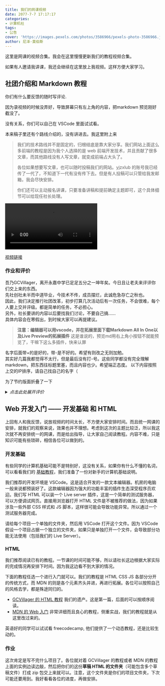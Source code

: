```yaml
---
title: 我们的网课视频
date: 2077-7-7 17:17:17
categories:
- 计算机社
tags:
- 公告
cover: 'https://images.pexels.com/photos/3586966/pexels-photo-3586966.jpeg'
author: 尼泽·莫伯斯
---
```


这里是网课的视频合集。我会在这里慢慢更新我们的教程视频合集。

如果有人邀请我讲课，我还会继续在这里放上我视频。这样方便大家学习。

## 社团介绍和 Markdown 教程

你们有什么要反馈的随时写评论.

因为录视频的时候没弄好，导致屏幕只有左上角的内容，把markdown 预览刚好截没了。

没有关系，你们可以自己在 VSCode 里面试试看。

本来稿子里还有个路线介绍的，没有讲进去。我这里附上来

>  我们的技术路线并不是固定的，归根结底是靠大家分享。我们网站上面这么多前端的教程是因为我个人选择的是 web 前端开发技术，并且贡献了很多文章，而其他路线没有人写文章，就变成前端占大头了。
> 
> 各位如果想要写文章，也可以随时投稿我们的网站。yjzxlub 的账号我已经传了一代了，不知道下一代有没有传下去。但是有人投稿可以只管给我发邮箱，我会尽快安排。
> 
> 你们还可以主动报名讲课，只要准备讲稿和提前确定主题即可，这个具体细节可以给现任社长处理。


<video controls>
  <source src="https://yjzxclub.github.io/a956e104263c/yjzx.mp4" type="video/mp4">
  <p>你的浏览器不支持 HTML5 视频。可点击链接观看</p>
</video>

[视频链接](/a956e104263c/yjzx.mp4)

### 作业和评价

吾乃GCVillager，离开永嘉中学已足足五分之一坤年矣。今日且让老夫来评评你们交上来的东西。  
先社创社未半而中道毕业，今技术不传，成员摆烂，此诚危急存亡之秋也。  
因此，我们决定推行社团改革，初步打算几次活动后有一次任务，不会很难，每个人要上交并评级。都是简单的任务，不必担心。  
另外，社长要讲的内容以后要找我们讨论，不要自己搞……  
具体内容会在寒假出，到时候大家可以再提建议。  

>**注意：编辑器可以用vscode，并在拓展里面下载Markdown All In One以及Live Preview的拓展插件**
这是谁说的，预览md用右上角小按钮不就能预览了，干嘛下这么多插件，快来认罪

名字后面带+的是好的，带-是不好的。希望有则改之无则加勉。  
其实好几篇我都觉得不太行，但是最后没有打-号。这些同学都没有完全理解markdown，把东西往标题里塞，而且内容也少。希望端正态度。
以下内容按照上交的IP排序，请自己找自己的名字（

为了节约版面折叠了一下

<details>
  <summary><i>点击此处展开评价</i></summary>

#### 夏理超 +

非常好数学教程，爱来自大连。感觉用markdown和latex挺熟练的，厉害。  
不过建议代码开头的三个点后面加上语言，这样有些网站/编辑器会按照语法渲染代码。  
这个typst我还真没了解过，不过……感觉是不是用的没md多？可能暂时不考虑吧，感谢建议（

#### 叶瑞丰

有点少，不过还行。话说为什么想食汉堡（

#### 高一十二班的某某

有点少，下次记得用真名谢谢

#### 吴臻恩

有点少，还有爱好很……嗯

#### 徐润达

有点少。还有要指出，不要全用标题，该用文本的时候没必要打6个#。看来还没有完全理解md的用途

#### 丁一德

有点少,斜体是下划线或者一个星

#### 李添睿 +

不错，擅长使用斜体和粗体（虽然正式用的时候没必要那么多），还有感谢建议

#### 邵友均 -

交个exe上来肯定不行，什么叫不兼容（不能理解啥意思）。而且这程序我输4个1你就退出了，健壮性差。

#### 李新瑜

还不错。我化学也不好，加油（

#### 潘谢纯达 -

写这么几个字上来啥意思嘛真的是

#### 王涵轩

有点少，还行

#### 施钧耀 +

不错。之前会教生活中用得上的知识，但是不可能每次都教这个。之后应该也考虑这样吧。

#### 朱辰硕

不错。不过真的有必要打这么多箭头吗

### 吴涵

有点少。还有一二三四级标题的含义是大标题、小标题、小小标题，不是第一个第二个第三个标题。

#### 马柏昕

不错。

#### 马柏腾

还行。但是一二三四级标题的含义是大标题、小标题、小小标题，不是第一个第二个第三个标题。

#### 夏文杰

别把太多不是标题的文字写在标题里。

#### 朱贤博

好偷懒啊（
还有后面那段应该不是复制的吧……？

#### 黄潇康

太少。

#### 孙文卓

少。下学期会加强管理（只要社长认真执行的话）

#### 田所浩二 -

下次用自己真名，不要把文字塞标题里，<s>不然我让先社把你服务器DDos了（划掉）</s>先社尼泽：？

先社：下次用“田浩”吧，万一我信了呢？

#### 蒋昊伦

有点少。

#### 彭劭帅

标题井号后面记得打一个空格。

#### 潘步干

少。不要把文本塞到标题里。

#### 潘裕琨

有点少。

#### 郑子谦

少

</details>

## Web 开发入门 —— 开发基础 和 HTML

上回有人和我反馈，说放视频的时间太长，不方便大家安排时间。而且统一网课的安排，就我们的观察来说，效果也并不理想。考虑到这次的主题比较泛，所以我这次就不再安排统一的网课，而是给出指导，让大家自己阅读教程。内容不难，只是知识可能有些琐碎，相信各位可以做到的。

### 开发基础

有些同学的计算机基础可能不是特别好，这没有关系，如果你有什么不懂的名词，可以看看我们的 [基础教程](/27f791926511/)，我们准备了一份对新手的计算机基础说明。

我们推荐的开发环境是 VSCode。这是适合开发的一款文本编辑器。机房的电脑一般来说都预装好了。这款编辑器因为强大的功能丰富的插件生态深受程序员欢迎。我们写 HTML 可以装一个 Live server 插件，这是一个简单的测试服务器，可以方便调试网页。直接用浏览器打开 HTML 文件是不被推荐的做法，因为如果涉及一些外部 CSS 样式和 JS 脚本，这样很可能会导致功能异常。所以通过一个测试服务器完成。

请给每个项目一个单独的文件夹，然后用 VSCode 打开这个文件。因为 VSCode 假设一个项目占据一个独立的文件夹，如果只是单独打开一个文件，会导致部分功能无法使用（包括我们的 Live Server）。

### HTML

我们推荐阅读已有的教程。一节课的时间可能不够，所以请社长这边根据大家实际的完成情况再安排下时间。因为我这边看不到大家的情况。

下面的教程任选一个进行入门就可以。我们的教程是 HTML CSS JS 各部分分开的传统方式，而 MDN 的则是各个元素齐头并进，再进行拓展。各位可以按照自己的风格去学，都是殊途同归的。

- [GCVillager 的 HTML 教程](/f4127be65662/) 我们的遗产。这是第一篇，后面的可以按顺序阅读。
- [MDN 的 Web 入门](https://developer.mozilla.org/zh-CN/docs/Learn) 非常详细而且良心的教程，侧重实战，我们的教程就是从这里改过来的。

英语好的同学可以试试看 freecodecamp, 他们提供了一个动态教程，还是比较生动的。

### 作业

这次肯定是写不完什么项目了。各位就对着 GCVillager 的教程或者 MDN 的教程上面的实例边读边敲，然后把你们的这份**草稿 HTML 的文件夹**（可能包含多个草稿文件）打成 zip 包交上来就可以。注意，这个文件夹是你们的项目文件夹，下次可能还要用到。我好看看各位的进度，再做安排。

